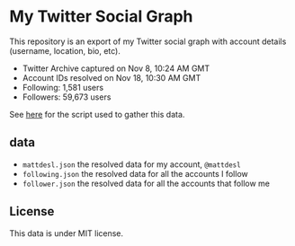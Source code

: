 # My Twitter Social Graph

This repository is an export of my Twitter social graph with account details (username, location, bio, etc).

- Twitter Archive captured on Nov 8, 10:24 AM GMT
- Account IDs resolved on Nov 18, 10:30 AM GMT
- Following: 1,581 users
- Followers: 59,673 users

See [here](https://gist.github.com/mattdesl/909d25d9ee2b5e23846351146962c590) for the script used to gather this data.

## data

- `mattdesl.json` the resolved data for my account, `@mattdesl`
- `following.json` the resolved data for all the accounts I follow
- `follower.json` the resolved data for all the accounts that follow me

## License

This data is under MIT license.
